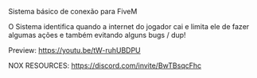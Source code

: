 Sistema básico de conexão para FiveM

O Sistema identifica quando a internet do jogador cai e limita ele de fazer algumas ações e também evitando alguns bugs / dup!

Preview: https://youtu.be/tW-ruhUBDPU

NOX RESOURCES: https://discord.com/invite/BwTBsqcFhc
